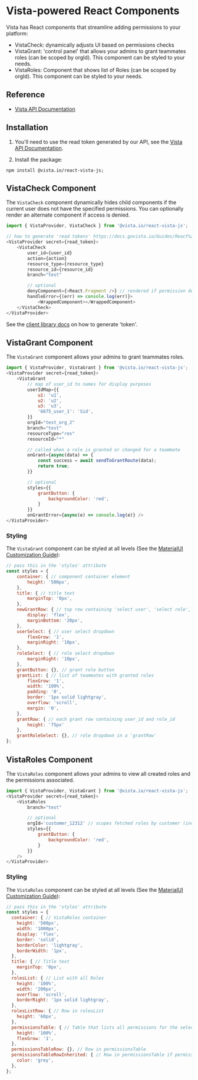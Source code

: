 
# Vista-powered React Components

Vista has React components that streamline adding permissions to your platform:

* VistaCheck: dynamically adjusts UI based on permissions checks
* VistaGrant: 'control panel' that allows your admins to grant teammates roles (can be scoped by orgId). This component can be styled to your needs.
* VistaRoles: Component that shows list of Roles (can be scoped by orgId). This component can be styled to your needs.


## Reference

- [Vista API Documentation](https://docs.govista.io/Guides/React%20Components/Intro)

## Installation

1. You'll need to use the read token generated by our API, see the [Vista API Documentation](https://docs.govista.io/api/).

2. Install the package:

```
npm install @vista.io/react-vista-js;
```

## VistaCheck Component

The `VistaCheck` component dynamically hides child components if the current user does not have the specified permissions. You can optionally render an alternate component if access is denied.

```js
import { VistaProvider, VistaCheck } from '@vista.io/react-vista-js';

// how to generate 'read tokens' https://docs.govista.io/Guides/React%20Components/Authentication
<VistaProvider secret={read_token}>
    <VistaCheck
        user_id={user_id}
        action={action}
        resource_type={resource_type}
        resource_id={resource_id}
        branch="test"

        // optional
        denyComponent={<React.Fragment />} // rendered if permission denied
        handleError={(err) => console.log(err)}>
            <WrappedComponent></WrappedComponent>
    </VistaCheck>
</VistaProvider>
```

See the [client library docs](https://docs.govista.io/Guides/React%20Components/Authentication) on how to generate 'token'.

## VistaGrant Component

The `VistaGrant` component allows your admins to grant teammates roles.

```js
import { VistaProvider, VistaGrant } from '@vista.io/react-vista-js';
<VistaProvider secret={read_token}>
    <VistaGrant
        // map of user_id to names for display purposes
        userIdMap={{
            u1: 'u1',
            u2: 'u2',
            u3: 'u3',
            '6675_user_1': 'Sid',
        }}
        orgId="test_org_2"
        branch="test"
        resourceType="res"
        resourceId="*"

        // called when a role is granted or changed for a teammate
        onGrant={async(data) => {
            const success = await sendToGrantRoute(data);
            return true;
        }}

        // optional
        styles={{
            grantButton: {
                backgroundColor: 'red',
            }
        }}
        onGrantError={async(e) => console.log(e)} />
</VistaProvider>
```

### Styling
The `VistaGrant` component can be styled at all levels (See the [MaterialUI Customization Guide](https://mui.com/customization/how-to-customize/#1-one-off-customization)):
```js
// pass this in the 'styles' attribute
const styles = {
    container: { // component container element
        height: '500px',
    },
    title: { // title text
        marginTop: '0px',
    },
    newGrantRow: { // top row containing 'select user', 'select role', and 'grant' button
        display: 'flex',
        marginBottom: '20px',
    },
    userSelect: { // user select dropdown
        flexGrow: '1',
        marginRight: '10px',
    },
    roleSelect: { // role select dropdown
        marginRight: '10px',
    },
    grantButton: {}, // grant role button
    grantList: { // list of teammates with granted roles
        flexGrow: '1',
        width: '100%',
        padding: '0',
        border: '1px solid lightgray',
        overflow: 'scroll',
        margin: '0',
    },
    grantRow: { // each grant row containing user_id and role_id
        height: '75px'
    },
    grantRoleSelect: {}, // role dropdown in a 'grantRow'
};
```

## VistaRoles Component

The `VistaRoles` component allows your admins to view all created roles and the permissions associated.

```js
import { VistaProvider, VistaGrant } from '@vista.io/react-vista-js';
<VistaProvider secret={read_token}>
    <VistaRoles
        branch="test"

        // optional
        orgId='customer_12312' // scopes fetched roles by customer (includes global roles)
        styles={{
            grantButton: {
                backgroundColor: 'red',
            }
        }}
    />
</VistaProvider>
```

### Styling
The `VistaRoles` component can be styled at all levels (See the [MaterialUI Customization Guide](https://mui.com/customization/how-to-customize/#1-one-off-customization)):
```js
// pass this in the 'styles' attribute
const styles = {
  container: { // VistaRoles container
    height: '500px',
    width: '1000px',
    display: 'flex',
    border: 'solid',
    borderColor: 'lightgray',
    borderWidth: '1px',
  },
  title: { // Title text
    marginTop: '0px',
  },
  rolesList: { // List with all Roles
    height: '100%',
    width: '200px',
    overflow: 'scroll',
    borderRight: '1px solid lightgray',
  },
  rolesListRow: { // Row in rolesList
    height: '60px',
  },
  permissionsTable: { // Table that lists all permissions for the selected role
    height: '100%',
    flexGrow: '1',
  },
  permissionsTableRow: {}, // Row in permissionsTable
  permissionsTableRowInherited: { // Row in permissionsTable if permission is inherited
    color: 'grey',
  },
};
```
